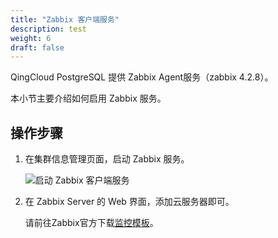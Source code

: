 ```yaml
---
title: "Zabbix 客户端服务"
description: test
weight: 6
draft: false
---
```





QingCloud PostgreSQL 提供 Zabbix Agent服务（zabbix 4.2.8）。

本小节主要介绍如何启用 Zabbix 服务。

## 操作步骤

1. 在集群信息管理页面，启动 Zabbix 服务。

   ![启动 Zabbix 客户端服务](../../_images/start_zabbix_agent.png)

2. 在 Zabbix Server 的 Web 界面，添加云服务器即可。
   
   请前往Zabbix官方下载[监控模板](https://git.zabbix.com/projects/ZBX/repos/zabbix/browse/templates/db/postgresql)。

